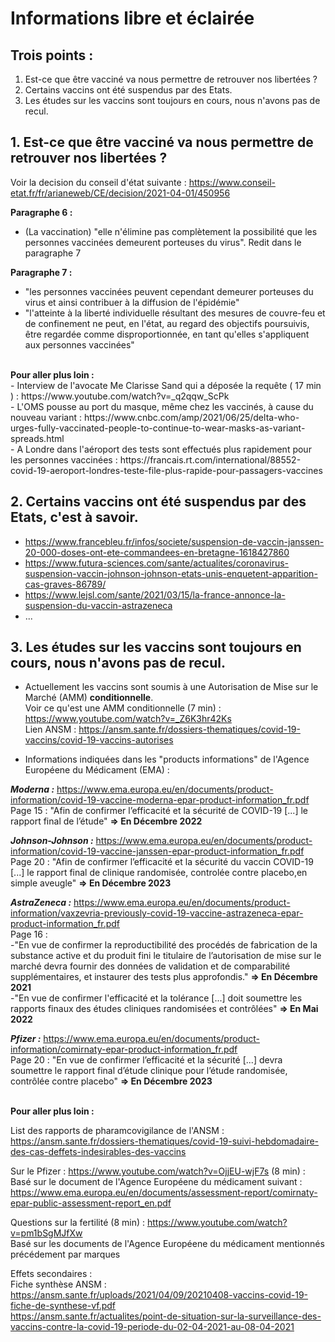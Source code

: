 # Informations libre et éclairée


## Trois points : 
1. Est-ce que être vacciné va nous permettre de retrouver nos libertées ?
2. Certains vaccins ont été suspendus par des Etats.
3. Les études sur les vaccins sont toujours en cours, nous n'avons pas de recul. 

## 1. Est-ce que être vacciné va nous permettre de retrouver nos libertées ?

Voir la decision du conseil d'état suivante : https://www.conseil-etat.fr/fr/arianeweb/CE/decision/2021-04-01/450956

<b>Paragraphe 6 : </b><br>
- (La vaccination) "elle n'élimine pas complètement la possibilité que les personnes vaccinées demeurent porteuses du virus". Redit dans le paragraphe 7<br>

<b> Paragraphe 7 : </b><br>
- "les personnes vaccinées peuvent cependant demeurer porteuses du virus et ainsi contribuer à la diffusion de l'épidémie"<br>
- "l'atteinte à la liberté individuelle résultant des mesures de couvre-feu et de confinement ne peut, en l'état, au regard des objectifs poursuivis, être regardée comme disproportionnée, en tant qu'elles s'appliquent aux personnes vaccinées"
<br>
<b>Pour aller plus loin : </b><br>
- Interview de l'avocate Me Clarisse Sand qui a déposée la requête ( 17 min ) : https://www.youtube.com/watch?v=_q2qqw_ScPk<br>
- L'OMS pousse au port du masque, même chez les vaccinés, à cause du nouveau variant : https://www.cnbc.com/amp/2021/06/25/delta-who-urges-fully-vaccinated-people-to-continue-to-wear-masks-as-variant-spreads.html<br>
- A Londre dans l'aéroport des tests sont effectués plus rapidement pour les personnes vaccinées : https://francais.rt.com/international/88552-covid-19-aeroport-londres-teste-file-plus-rapide-pour-passagers-vaccines

## 2. Certains vaccins ont été suspendus par des Etats, c'est à savoir. 

- https://www.francebleu.fr/infos/societe/suspension-de-vaccin-janssen-20-000-doses-ont-ete-commandees-en-bretagne-1618427860
- https://www.futura-sciences.com/sante/actualites/coronavirus-suspension-vaccin-johnson-johnson-etats-unis-enquetent-apparition-cas-graves-86789/
- https://www.lejsl.com/sante/2021/03/15/la-france-annonce-la-suspension-du-vaccin-astrazeneca
- ...

## 3. Les études sur les vaccins sont toujours en cours, nous n'avons pas de recul. 

- Actuellement les vaccins sont soumis à une Autorisation de Mise sur le Marché (AMM) <b>conditionnelle</b>.  <br>
Voir ce qu'est une AMM conditionnelle (7 min) : https://www.youtube.com/watch?v=_Z6K3hr42Ks <br>
Lien ANSM : https://ansm.sante.fr/dossiers-thematiques/covid-19-vaccins/covid-19-vaccins-autorises <br>

- Informations indiquées dans les "products informations" de l'Agence Européene du Médicament (EMA) : 

<b>_Moderna :_</b> https://www.ema.europa.eu/en/documents/product-information/covid-19-vaccine-moderna-epar-product-information_fr.pdf<br>
Page 15 : "Afin de confirmer l’efficacité et la sécurité de COVID-19 [...] le rapport final de l’étude" <b>=> En Décembre 2022</b>

<b>_Johnson-Johnson :_</b> https://www.ema.europa.eu/en/documents/product-information/covid-19-vaccine-janssen-epar-product-information_fr.pdf<br>
Page 20 : "Afin de confirmer l’efficacité et la sécurité du vaccin COVID-19 [...] le rapport final de clinique randomisée, controlée contre placebo,en simple aveugle"  <b>=> En Décembre 2023</b><br>

<b>_AstraZeneca :_</b> https://www.ema.europa.eu/en/documents/product-information/vaxzevria-previously-covid-19-vaccine-astrazeneca-epar-product-information_fr.pdf<br>
Page 16 : <br>
-"En vue de confirmer la reproductibilité des procédés de fabrication de la substance active et du produit fini le titulaire de l’autorisation de mise sur le marché devra fournir des données de validation et de comparabilité supplémentaires, et instaurer des tests plus approfondis." <b>=> En Décembre 2021</b> <br>
-"En vue de confirmer l'efficacité et la tolérance [...] doit soumettre les rapports finaux des études cliniques randomisées et contrôlées" <b>=> En Mai 2022</b><br>

<b>_Pfizer :_</b> https://www.ema.europa.eu/en/documents/product-information/comirnaty-epar-product-information_fr.pdf<br>
Page 20 : "En vue de confirmer l’efficacité et la sécurité [...] devra soumettre le rapport final d’étude clinique pour l’étude randomisée, contrôlée contre placebo" <b>=> En Décembre 2023</b><br><br>

<b>Pour aller plus loin :</b> <br>

List des rapports de pharamcovigilance de l'ANSM : <br>
https://ansm.sante.fr/dossiers-thematiques/covid-19-suivi-hebdomadaire-des-cas-deffets-indesirables-des-vaccins<br>

Sur le Pfizer : https://www.youtube.com/watch?v=OjjEU-wjF7s (8 min) : <br>
Basé sur le document de l'Agence Européene du médicament suivant : https://www.ema.europa.eu/en/documents/assessment-report/comirnaty-epar-public-assessment-report_en.pdf

Questions sur la fertilité (8 min) : https://www.youtube.com/watch?v=pm1bSgMJfXw <br>
Basé sur les documents de l'Agence Européene du médicament mentionnés précédement par marques <br>

Effets secondaires : <br>
Fiche synthèse ANSM : https://ansm.sante.fr/uploads/2021/04/09/20210408-vaccins-covid-19-fiche-de-synthese-vf.pdf <br>
https://ansm.sante.fr/actualites/point-de-situation-sur-la-surveillance-des-vaccins-contre-la-covid-19-periode-du-02-04-2021-au-08-04-2021
